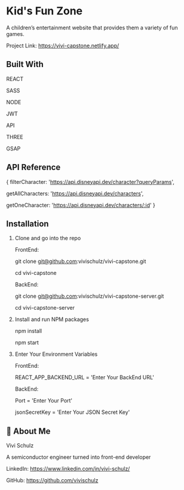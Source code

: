 
# Kid's Fun Zone

A children’s entertainment website that provides them a variety of fun games.

Project Link: https://vivi-capstone.netlify.app/


## Built With

REACT

SASS

NODE

JWT

API

THREE

GSAP

## API Reference

{
  filterCharacter: 'https://api.disneyapi.dev/character?queryParams',

  getAllCharacters: 'https://api.disneyapi.dev/characters',
  
  getOneCharacter: 'https://api.disneyapi.dev/characters/:id'
}


## Installation

1. Clone and go into the repo
   
   FrontEnd: 
   
   git clone git@github.com:vivischulz/vivi-capstone.git

   cd vivi-capstone
   
   BackEnd:
   
   git clone git@github.com:vivischulz/vivi-capstone-server.git

   cd vivi-capstone-server

2. Install and run NPM packages

   npm install

   npm start

3. Enter Your Environment Variables

   FrontEnd: 

   REACT_APP_BACKEND_URL = 'Enter Your BackEnd URL'
   
   BackEnd:

   Port = 'Enter Your Port'
   
   jsonSecretKey = 'Enter Your JSON Secret Key'
   
## 🍒 About Me

Vivi Schulz

A semiconductor engineer turned into front-end developer

LinkedIn: https://www.linkedin.com/in/vivi-schulz/

GitHub: https://github.com/vivischulz
